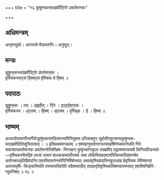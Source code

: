 +++
title = "१६ कुषुम्भकस्तदब्रवीद्गिरेः प्रवर्तमानकः"

+++
## अधिमन्त्रम्
अप्तृणसूर्याः। अगस्त्यो मैत्रावरुणिः। अनुष्टुप्।

## मन्त्रः
कु॒षु॒म्भ॒कस्तद॑ब्रवीद्गि॒रेः प्र॑वर्तमान॒कः ।  
वृश्चि॑कस्यार॒सं वि॒षम॑र॒सं वृ॑श्चिक ते वि॒षम् ॥

## पदपाठः
कु॒षु॒म्भ॒कः । तत् । अ॒ब्र॒वी॒त् । गि॒रेः । प्र॒ऽव॒र्त॒मा॒न॒कः ।  
वृश्चि॑कस्य । अ॒र॒सम् । वि॒षम् । अ॒र॒सम् । वृ॒श्चि॒क॒ । ते॒ । वि॒षम् ॥

## भाष्यम्
अध्यायोपाकर्णोत्सर्गेयोःकुषुंभकस्तदित्यन्त्याविनियुक्ता दधिसक्तून् जुहोतीत्युपक्रम्यकुषुम्भक- स्तदब्रवीदितिसूत्रितत्वात् । ॥ इतिप्रथमंमण्डलम् ॥ एवंमहानुभावेनागस्त्यमहर्षिणोच्यमानेसति गिरेः सकाशात्प्रवर्तमानकः प्रवर्तमानोतिशीघ्रम- भिगच्छन् कुषुंभकोनकुलः तदब्रवीत् तद्वाक्यमाचख्यौ किन्त्दितिउच्यते—वृश्चिकस्यैतद्विषं अरसं असारं बाधकन्नभवतीत्यर्थः तथा लोकेपिसप्रदष्टमपिक्रिम्यादिदंशनमेव अतोनबाधइतिहिवदन्ति एवमभिवचनेनसोपिनिर्विषोभवत् अथतंवृश्चिकंप्रतिनकुलआह हेवृश्चिक तेविषमरसं अतस्तमृषिं- किङ्करिष्यति तस्मात्परिहरेति यदैवमवादीत् तदाप्रभृतिवृश्चिकविषमसारमभवत् एषाविषनिर्हरि- ण्युपनिषत् ॥ १६ ॥